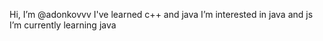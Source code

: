 Hi, I’m @adonkovvv
I've learned c++ and java 
I’m interested in java and js
I’m currently learning java 
